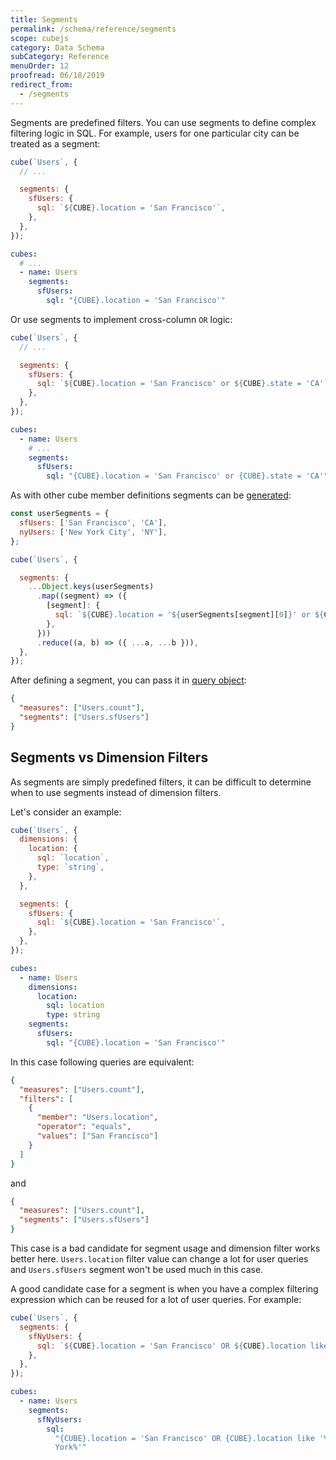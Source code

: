 ```yaml
---
title: Segments
permalink: /schema/reference/segments
scope: cubejs
category: Data Schema
subCategory: Reference
menuOrder: 12
proofread: 06/18/2019
redirect_from:
  - /segments
---
```


Segments are predefined filters. You can use segments to define complex
filtering logic in SQL. For example, users for one particular city can be
treated as a segment:

<SnippetGroup>

<Snippet>

```javascript
cube(`Users`, {
  // ...

  segments: {
    sfUsers: {
      sql: `${CUBE}.location = 'San Francisco'`,
    },
  },
});
```

</Snippet>

<Snippet>

```yaml
cubes:
  # ...
  - name: Users
    segments:
      sfUsers:
        sql: "{CUBE}.location = 'San Francisco'"
```

</Snippet>

</SnippetGroup>

Or use segments to implement cross-column `OR` logic:

<SnippetGroup>

<Snippet>

```javascript
cube(`Users`, {
  // ...

  segments: {
    sfUsers: {
      sql: `${CUBE}.location = 'San Francisco' or ${CUBE}.state = 'CA'`,
    },
  },
});
```

</Snippet>

<Snippet>

```yaml
cubes:
  - name: Users
    # ...
    segments:
      sfUsers:
        sql: "{CUBE}.location = 'San Francisco' or {CUBE}.state = 'CA'"
```

</Snippet>

</SnippetGroup>

As with other cube member definitions segments can be
[generated][ref-schema-gen]:

```javascript
const userSegments = {
  sfUsers: ['San Francisco', 'CA'],
  nyUsers: ['New York City', 'NY'],
};

cube(`Users`, {

  segments: {
    ...Object.keys(userSegments)
      .map((segment) => ({
        [segment]: {
          sql: `${CUBE}.location = '${userSegments[segment][0]}' or ${CUBE}.state = '${userSegments[segment][1]}'`,
        },
      }))
      .reduce((a, b) => ({ ...a, ...b })),
  },
});
```

After defining a segment, you can pass it in [query object][ref-backend-query]:

```json
{
  "measures": ["Users.count"],
  "segments": ["Users.sfUsers"]
}
```

## Segments vs Dimension Filters

As segments are simply predefined filters, it can be difficult to determine when
to use segments instead of dimension filters.

Let's consider an example:

<SnippetGroup>

<Snippet>

```javascript
cube(`Users`, {
  dimensions: {
    location: {
      sql: `location`,
      type: `string`,
    },
  },

  segments: {
    sfUsers: {
      sql: `${CUBE}.location = 'San Francisco'`,
    },
  },
});
```

</Snippet>

<Snippet>

```yaml
cubes:
  - name: Users
    dimensions:
      location:
        sql: location
        type: string
    segments:
      sfUsers:
        sql: "{CUBE}.location = 'San Francisco'"
```

</Snippet>

</SnippetGroup>

In this case following queries are equivalent:

```json
{
  "measures": ["Users.count"],
  "filters": [
    {
      "member": "Users.location",
      "operator": "equals",
      "values": ["San Francisco"]
    }
  ]
}
```

and

```json
{
  "measures": ["Users.count"],
  "segments": ["Users.sfUsers"]
}
```

This case is a bad candidate for segment usage and dimension filter works better
here. `Users.location` filter value can change a lot for user queries and
`Users.sfUsers` segment won't be used much in this case.

A good candidate case for a segment is when you have a complex filtering
expression which can be reused for a lot of user queries. For example:

<SnippetGroup>

<Snippet>

```javascript
cube(`Users`, {
  segments: {
    sfNyUsers: {
      sql: `${CUBE}.location = 'San Francisco' OR ${CUBE}.location like '%New York%'`,
    },
  },
});
```

</Snippet>

<Snippet>

```yaml
cubes:
  - name: Users
    segments:
      sfNyUsers:
        sql:
          "{CUBE}.location = 'San Francisco' OR {CUBE}.location like '%New
          York%'"
```

</Snippet>

</SnippetGroup>

[ref-backend-query]: /query-format
[ref-schema-gen]: /recipes/schema-generation
